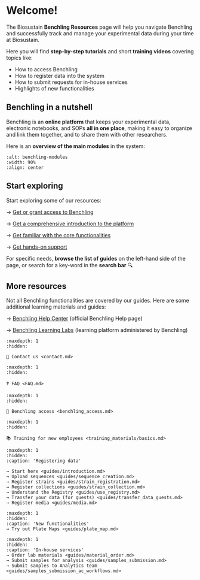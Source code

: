 # Welcome!

The Biosustain **Benchling Resources** page will help you navigate Benchling and successfully track and manage your experimental data during your time at Biosustain.

Here you will find **step-by-step tutorials** and short **training videos** covering topics like:
- How to access Benchling
- How to register data into the system
- How to submit requests for in-house services
- Highlights of new functionalities 

## Benchling in a nutshell

Benchling is an **online platform** that keeps your experimental data, electronic notebooks, and SOPs **all in one place**, making it easy to organize and link them together, and to share them with other researchers.

Here is an **overview of the main modules** in the system: 


````{figure} ./_static/images/benchling-modules.png
:alt: benchling-modules
:width: 90%
:align: center

````


## Start exploring

Start exploring some of our resources: 

→ [Get or grant access to Benchling](/benchling_access.md) 

→ [Get a comprehensive introduction to the platform](/training_materials/basics.md) 

→ [Get familiar with the core functionalities](/guides/introduction.md) 

→ [Get hands-on support](/contact.md)

For specific needs, **browse the list of guides** on the left-hand side of the page, or search for a key-word in the **search bar** 🔍 

## More resources

Not all Benchling functionalities are covered by our guides. 
Here are some additional learning materials and guides:

→ [Benchling Help Center](https://help.benchling.com/hc/en-us) (official Benchling Help page)

→ [Benchling Learning Labs](https://www.benchling.com/learning-labs) (learning platform administered by Benchling)

```{toctree}
:maxdepth: 1
:hidden:

📩 Contact us <contact.md>
```

```{toctree}
:maxdepth: 1
:hidden:

❓ FAQ <FAQ.md>
```

```{toctree}
:maxdepth: 1
:hidden:

🔐 Benchling access <benchling_access.md>
```

```{toctree}
:maxdepth: 1
:hidden:

📚 Training for new employees <training_materials/basics.md>
```

```{toctree}
:maxdepth: 1
:hidden:
:caption: 'Registering data'

→ Start here <guides/introduction.md>
→ Upload sequences <guides/sequence_creation.md>
→ Register strains <guides/strain_registration.md>
→ Register collections <guides/strain_collection.md>
→ Understand the Registry <guides/use_registry.md>
→ Transfer your data (for guests) <guides/transfer_data_guests.md>
→ Register media <guides/media.md>
```

```{toctree}
:maxdepth: 1
:hidden:
:caption: 'New functionalities'
→ Try out Plate Maps <guides/plate_map.md>
```

```{toctree}
:maxdepth: 1
:hidden:
:caption: 'In-house services'
→ Order lab materials <guides/material_order.md>
→ Submit samples for analysis <guides/samples_submission.md>
→ Submit samples to Analytics team <guides/samples_submission_ac_workflows.md>

```
